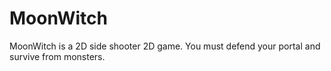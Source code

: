 # MoonWitch

MoonWitch is a 2D side shooter 2D game.
You must defend your portal and survive from monsters.
